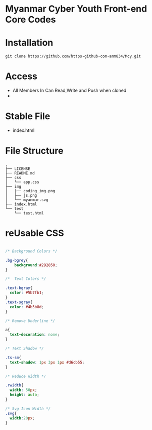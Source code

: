 # Myanmar Cyber Youth Front-end Core Codes

# Installation

```
git clone https://github.com/https-github-com-amm834/Mcy.git

```
# Access
- All Members In Can Read,Write and Push when cloned
- 

# Stable File
- index.html

# File Structure
```
.
├── LICENSE
├── README.md
├── css
│   └── app.css
├── img
│   ├── coding_img.png
│   ├── js.png
│   └── myanmar.svg
├── index.html
└── test
    └── test.html
```
# reUsable CSS

```css

/* Background Colors */

.bg-bgrey{
    background:#292850;
}

/*  Text Colors */

.text-bgray{
  color: #5b7fb1;
}
.text-sgray{
  color: #4b5b8d;
}

/* Remove Underline */

a{
  text-decoration: none;
}

/* Text Shadow */

.ts-sm{
  text-shadow: 1px 3px 1px #d6cb55;
}

/* Reduce Width */

.rwidth{
  width: 50px;
  height: auto;
}

/* Svg Icon Width */
.svg{
  width:20px;
}
```